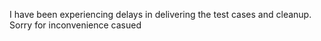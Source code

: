 I have been experiencing delays in delivering the test cases and cleanup. Sorry for inconvenience casued
